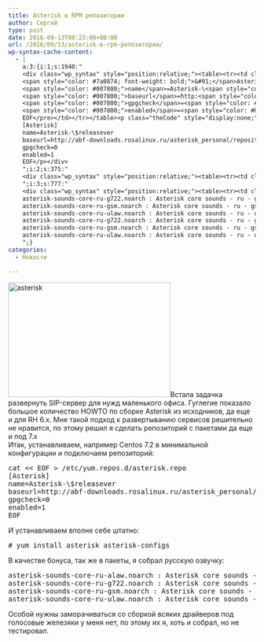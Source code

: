 ```yaml
---
title: Asterisk в RPM репозитории
author: Сергей
type: post
date: 2016-09-13T08:23:00+00:00
url: /2016/09/13/asterisk-в-rpm-репозитории/
wp-syntax-cache-content:
  - |
    a:3:{i:1;s:1940:"
    <div class="wp_syntax" style="position:relative;"><table><tr><td class="code"><pre class="bash" style="font-family:monospace;"><span style="color: #c20cb9; font-weight: bold;">cat</span> <span style="color: #000000; font-weight: bold;">&amp;</span>lt;<span style="color: #000000; font-weight: bold;">&amp;</span>lt; EOF <span style="color: #000000; font-weight: bold;">&amp;</span>gt; <span style="color: #000000; font-weight: bold;">/</span>etc<span style="color: #000000; font-weight: bold;">/</span>yum.repos.d<span style="color: #000000; font-weight: bold;">/</span>asterisk.repo
    <span style="color: #7a0874; font-weight: bold;">&#91;</span>Asterisk<span style="color: #7a0874; font-weight: bold;">&#93;</span>
    <span style="color: #007800;">name</span>=Asterisk-\<span style="color: #007800;">$releasever</span>
    <span style="color: #007800;">baseurl</span>=http:<span style="color: #000000; font-weight: bold;">//</span>abf-downloads.rosalinux.ru<span style="color: #000000; font-weight: bold;">/</span>asterisk_personal<span style="color: #000000; font-weight: bold;">/</span>repository<span style="color: #000000; font-weight: bold;">/</span>rosa-server72<span style="color: #000000; font-weight: bold;">/</span>\<span style="color: #007800;">$basearch</span><span style="color: #000000; font-weight: bold;">/</span>main<span style="color: #000000; font-weight: bold;">/</span>release<span style="color: #000000; font-weight: bold;">/</span>
    <span style="color: #007800;">gpgcheck</span>=<span style="color: #000000;">0</span>
    <span style="color: #007800;">enabled</span>=<span style="color: #000000;">1</span>
    EOF</pre></td></tr></table><p class="theCode" style="display:none;">cat &amp;lt;&amp;lt; EOF &amp;gt; /etc/yum.repos.d/asterisk.repo
    [Asterisk]
    name=Asterisk-\$releasever
    baseurl=http://abf-downloads.rosalinux.ru/asterisk_personal/repository/rosa-server72/\$basearch/main/release/
    gpgcheck=0
    enabled=1
    EOF</p></div>
    ";i:2;s:375:"
    <div class="wp_syntax" style="position:relative;"><table><tr><td class="code"><pre class="bash" style="font-family:monospace;"><span style="color: #666666;"># </span><span style="color: #c20cb9; font-weight: bold;">yum install</span> asterisk asterisk-configs</pre></td></tr></table><p class="theCode" style="display:none;"># yum install asterisk asterisk-configs</p></div>
    ";i:3;s:777:"
    <div class="wp_syntax" style="position:relative;"><table><tr><td class="code"><pre class="bash" style="font-family:monospace;">asterisk-sounds-core-ru-alaw.noarch : Asterisk core sounds - ru - alaw.
    asterisk-sounds-core-ru-g722.noarch : Asterisk core sounds - ru - g722.
    asterisk-sounds-core-ru-gsm.noarch : Asterisk core sounds - ru - gsm.
    asterisk-sounds-core-ru-ulaw.noarch : Asterisk core sounds - ru - ulaw.</pre></td></tr></table><p class="theCode" style="display:none;">asterisk-sounds-core-ru-alaw.noarch : Asterisk core sounds - ru - alaw.
    asterisk-sounds-core-ru-g722.noarch : Asterisk core sounds - ru - g722.
    asterisk-sounds-core-ru-gsm.noarch : Asterisk core sounds - ru - gsm.
    asterisk-sounds-core-ru-ulaw.noarch : Asterisk core sounds - ru - ulaw.</p></div>
    ";}
categories:
  - Новости

---
```

<img loading="lazy" decoding="async" class="alignleft  wp-image-124" src="https://ssokolov.ru/wp-content/uploads/2016/09/Asterisk.gif" alt="asterisk" width="330" height="233" />Встала задачка развернуть SIP-сервер для нужд маленького офиса. Гуглегие показало большое количество HOWTO по сборке Asterisk из исходников, да еще и для RH 6.x. Мне такой подход к развертыванию сервисов решительно не нравится, по этому решил я сделать репозиторий с пакетами да еще и под 7.x  
Итак, устанавливаем, например Centos 7.2 в минимальной конфигурации и подключаем репозиторий:

<pre lang="bash">cat &lt;&lt; EOF &gt; /etc/yum.repos.d/asterisk.repo
[Asterisk]
name=Asterisk-\$releasever
baseurl=http://abf-downloads.rosalinux.ru/asterisk_personal/repository/rosa-server72/\$basearch/main/release/
gpgcheck=0
enabled=1
EOF
</pre>

И устанавливаем вполне себе штатно:

<pre lang="bash"># yum install asterisk asterisk-configs
</pre>

В качестве бонуса, так же в пакеты, я собрал русскую озвучку:

<pre lang="bash">asterisk-sounds-core-ru-alaw.noarch : Asterisk core sounds - ru - alaw.
asterisk-sounds-core-ru-g722.noarch : Asterisk core sounds - ru - g722.
asterisk-sounds-core-ru-gsm.noarch : Asterisk core sounds - ru - gsm.
asterisk-sounds-core-ru-ulaw.noarch : Asterisk core sounds - ru - ulaw.
</pre>

Особой нужны заморачиваться со сборкой всяких драйверов под голосовые железяки у меня нет, по этому их я, хоть и собрал, но не тестировал.